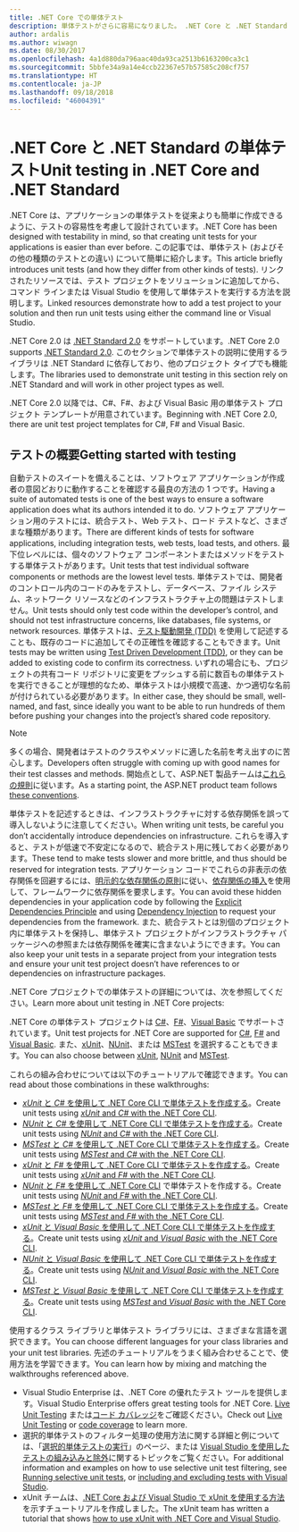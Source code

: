 ```yaml
---
title: .NET Core での単体テスト
description: 単体テストがさらに容易になりました。 .NET Core と .NET Standard プロジェクトでの単体テストの使用方法をご覧ください。
author: ardalis
ms.author: wiwagn
ms.date: 08/30/2017
ms.openlocfilehash: 4a1d880da796aac40da93ca2513b6163200ca3c1
ms.sourcegitcommit: 5bbfe34a9a14e4ccb22367e57b57585c208cf757
ms.translationtype: HT
ms.contentlocale: ja-JP
ms.lasthandoff: 09/18/2018
ms.locfileid: "46004391"
---
```

# <a name="unit-testing-in-net-core-and-net-standard"></a><span data-ttu-id="c066d-104">.NET Core と .NET Standard の単体テスト</span><span class="sxs-lookup"><span data-stu-id="c066d-104">Unit testing in .NET Core and .NET Standard</span></span>

<span data-ttu-id="c066d-105">.NET Core は、アプリケーションの単体テストを従来よりも簡単に作成できるように、テストの容易性を考慮して設計されています。</span><span class="sxs-lookup"><span data-stu-id="c066d-105">.NET Core has been designed with testability in mind, so that creating unit tests for your applications is easier than ever before.</span></span> <span data-ttu-id="c066d-106">この記事では、単体テスト (およびその他の種類のテストとの違い) について簡単に紹介します。</span><span class="sxs-lookup"><span data-stu-id="c066d-106">This article briefly introduces unit tests (and how they differ from other kinds of tests).</span></span> <span data-ttu-id="c066d-107">リンクされたリソースでは、テスト プロジェクトをソリューションに追加してから、コマンド ラインまたは Visual Studio を使用して単体テストを実行する方法を説明します。</span><span class="sxs-lookup"><span data-stu-id="c066d-107">Linked resources demonstrate how to add a test project to your solution and then run unit tests using either the command line or Visual Studio.</span></span>

<span data-ttu-id="c066d-108">.NET Core 2.0 は [.NET Standard 2.0](../../standard/net-standard.md) をサポートしています。</span><span class="sxs-lookup"><span data-stu-id="c066d-108">.NET Core 2.0 supports [.NET Standard 2.0](../../standard/net-standard.md).</span></span> <span data-ttu-id="c066d-109">このセクションで単体テストの説明に使用するライブラリは .NET Standard に依存しており、他のプロジェクト タイプでも機能します。</span><span class="sxs-lookup"><span data-stu-id="c066d-109">The libraries used to demonstrate unit testing in this section rely on .NET Standard and will work in other project types as well.</span></span>

<span data-ttu-id="c066d-110">.NET Core 2.0 以降では、C#、F#、および Visual Basic 用の単体テスト プロジェクト テンプレートが用意されています。</span><span class="sxs-lookup"><span data-stu-id="c066d-110">Beginning with .NET Core 2.0, there are unit test project templates for C#, F# and Visual Basic.</span></span>

## <a name="getting-started-with-testing"></a><span data-ttu-id="c066d-111">テストの概要</span><span class="sxs-lookup"><span data-stu-id="c066d-111">Getting started with testing</span></span>

<span data-ttu-id="c066d-112">自動テストのスイートを備えることは、ソフトウェア アプリケーションが作成者の意図どおりに動作することを確認する最良の方法の 1 つです。</span><span class="sxs-lookup"><span data-stu-id="c066d-112">Having a suite of automated tests is one of the best ways to ensure a software application does what its authors intended it to do.</span></span> <span data-ttu-id="c066d-113">ソフトウェア アプリケーション用のテストには、統合テスト、Web テスト、ロード テストなど、さまざまな種類があります。</span><span class="sxs-lookup"><span data-stu-id="c066d-113">There are different kinds of tests for software applications, including integration tests, web tests, load tests, and others.</span></span> <span data-ttu-id="c066d-114">最下位レベルには、個々のソフトウェア コンポーネントまたはメソッドをテストする単体テストがあります。</span><span class="sxs-lookup"><span data-stu-id="c066d-114">Unit tests that test individual software components or methods are the lowest level tests.</span></span> <span data-ttu-id="c066d-115">単体テストでは、開発者のコントロール内のコードのみをテストし、データベース、ファイル システム、ネットワーク リソースなどのインフラストラクチャ上の問題はテストしません。</span><span class="sxs-lookup"><span data-stu-id="c066d-115">Unit tests should only test code within the developer’s control, and should not test infrastructure concerns, like databases, file systems, or network resources.</span></span> <span data-ttu-id="c066d-116">単体テストは、[テスト駆動開発 (TDD)](http://deviq.com/test-driven-development/) を使用して記述することも、既存のコードに追加してその正確性を確認することもできます。</span><span class="sxs-lookup"><span data-stu-id="c066d-116">Unit tests may be written using [Test Driven Development (TDD)](http://deviq.com/test-driven-development/), or they can be added to existing code to confirm its correctness.</span></span> <span data-ttu-id="c066d-117">いずれの場合にも、プロジェクトの共有コード リポジトリに変更をプッシュする前に数百もの単体テストを実行できることが理想的なため、単体テストは小規模で高速、かつ適切な名前が付けられている必要があります。</span><span class="sxs-lookup"><span data-stu-id="c066d-117">In either case, they should be small, well-named, and fast, since ideally you want to be able to run hundreds of them before pushing your changes into the project’s shared code repository.</span></span>

> [!NOTE]
> <span data-ttu-id="c066d-118">多くの場合、開発者はテストのクラスやメソッドに適した名前を考え出すのに苦心します。</span><span class="sxs-lookup"><span data-stu-id="c066d-118">Developers often struggle with coming up with good names for their test classes and methods.</span></span> <span data-ttu-id="c066d-119">開始点として、ASP.NET 製品チームは[これらの規則](https://github.com/aspnet/Home/wiki/Engineering-guidelines#unit-tests-and-functional-tests)に従います。</span><span class="sxs-lookup"><span data-stu-id="c066d-119">As a starting point, the ASP.NET product team follows [these conventions](https://github.com/aspnet/Home/wiki/Engineering-guidelines#unit-tests-and-functional-tests).</span></span>

<span data-ttu-id="c066d-120">単体テストを記述するときは、インフラストラクチャに対する依存関係を誤って導入しないように注意してください。</span><span class="sxs-lookup"><span data-stu-id="c066d-120">When writing unit tests, be careful you don’t accidentally introduce dependencies on infrastructure.</span></span> <span data-ttu-id="c066d-121">これらを導入すると、テストが低速で不安定になるので、統合テスト用に残しておく必要があります。</span><span class="sxs-lookup"><span data-stu-id="c066d-121">These tend to make tests slower and more brittle, and thus should be reserved for integration tests.</span></span> <span data-ttu-id="c066d-122">アプリケーション コードでこれらの非表示の依存関係を回避するには、[明示的な依存関係の原則](http://deviq.com/explicit-dependencies-principle/)に従い、[依存関係の挿入](/aspnet/core/fundamentals/dependency-injection)を使用して、フレームワークに依存関係を要求します。</span><span class="sxs-lookup"><span data-stu-id="c066d-122">You can avoid these hidden dependencies in your application code by following the [Explicit Dependencies Principle](http://deviq.com/explicit-dependencies-principle/) and using [Dependency Injection](/aspnet/core/fundamentals/dependency-injection) to request your dependencies from the framework.</span></span> <span data-ttu-id="c066d-123">また、統合テストとは別個のプロジェクト内に単体テストを保持し、単体テスト プロジェクトがインフラストラクチャ パッケージへの参照または依存関係を確実に含まないようにできます。</span><span class="sxs-lookup"><span data-stu-id="c066d-123">You can also keep your unit tests in a separate project from your integration tests and ensure your unit test project doesn’t have references to or dependencies on infrastructure packages.</span></span>

<span data-ttu-id="c066d-124">.NET Core プロジェクトでの単体テストの詳細については、次を参照してください。</span><span class="sxs-lookup"><span data-stu-id="c066d-124">Learn more about unit testing in .NET Core projects:</span></span>

<span data-ttu-id="c066d-125">.NET Core の単体テスト プロジェクトは [C#](../../csharp/index.md)、[F#](../../fsharp/index.md)、[Visual Basic](../../visual-basic/index.md) でサポートされています。</span><span class="sxs-lookup"><span data-stu-id="c066d-125">Unit test projects for .NET Core are supported for [C#](../../csharp/index.md), [F#](../../fsharp/index.md) and [Visual Basic](../../visual-basic/index.md).</span></span> <span data-ttu-id="c066d-126">また、[xUnit](http://xunit.github.io)、[NUnit](http://nunit.org)、または [MSTest](https://github.com/Microsoft/vstest-docs) を選択することもできます。</span><span class="sxs-lookup"><span data-stu-id="c066d-126">You can also choose between [xUnit](http://xunit.github.io), [NUnit](http://nunit.org) and [MSTest](https://github.com/Microsoft/vstest-docs).</span></span>

<span data-ttu-id="c066d-127">これらの組み合わせについては以下のチュートリアルで確認できます。</span><span class="sxs-lookup"><span data-stu-id="c066d-127">You can read about those combinations in these walkthroughs:</span></span>

* <span data-ttu-id="c066d-128">[*xUnit* と *C#* を使用して .NET Core CLI で単体テストを作成する](unit-testing-with-dotnet-test.md)。</span><span class="sxs-lookup"><span data-stu-id="c066d-128">Create unit tests using [*xUnit* and *C#* with the .NET Core CLI](unit-testing-with-dotnet-test.md).</span></span>
* <span data-ttu-id="c066d-129">[*NUnit* と *C#* を使用して .NET Core CLI で単体テストを作成する](unit-testing-with-nunit.md)。</span><span class="sxs-lookup"><span data-stu-id="c066d-129">Create unit tests using [*NUnit* and *C#* with the .NET Core CLI](unit-testing-with-nunit.md).</span></span>
* <span data-ttu-id="c066d-130">[*MSTest* と *C#* を使用して .NET Core CLI で単体テストを作成する](unit-testing-with-mstest.md)。</span><span class="sxs-lookup"><span data-stu-id="c066d-130">Create unit tests using [*MSTest* and *C#* with the .NET Core CLI](unit-testing-with-mstest.md).</span></span>
* <span data-ttu-id="c066d-131">[*xUnit* と *F#* を使用して .NET Core CLI で単体テストを作成する](unit-testing-fsharp-with-dotnet-test.md)。</span><span class="sxs-lookup"><span data-stu-id="c066d-131">Create unit tests using [*xUnit* and *F#* with the .NET Core CLI](unit-testing-fsharp-with-dotnet-test.md).</span></span>
* <span data-ttu-id="c066d-132">[*NUnit* と *F#* を使用して .NET Core CLI](unit-testing-fsharp-with-nunit.md) で単体テストを作成する。</span><span class="sxs-lookup"><span data-stu-id="c066d-132">Create unit tests using [*NUnit* and *F#* with the .NET Core CLI](unit-testing-fsharp-with-nunit.md).</span></span>
* <span data-ttu-id="c066d-133">[*MSTest* と *F#* を使用して .NET Core CLI で単体テストを作成する](unit-testing-fsharp-with-mstest.md)。</span><span class="sxs-lookup"><span data-stu-id="c066d-133">Create unit tests using [*MSTest* and *F#* with the .NET Core CLI](unit-testing-fsharp-with-mstest.md).</span></span>
* <span data-ttu-id="c066d-134">[*xUnit* と *Visual Basic* を使用して .NET Core CLI で単体テストを作成する](unit-testing-visual-basic-with-dotnet-test.md)。</span><span class="sxs-lookup"><span data-stu-id="c066d-134">Create unit tests using [*xUnit* and *Visual Basic* with the .NET Core CLI](unit-testing-visual-basic-with-dotnet-test.md).</span></span>
* <span data-ttu-id="c066d-135">[*NUnit* と *Visual Basic* を使用して .NET Core CLI で単体テストを作成する](unit-testing-visual-basic-with-nunit.md)。</span><span class="sxs-lookup"><span data-stu-id="c066d-135">Create unit tests using [*NUnit* and *Visual Basic* with the .NET Core CLI](unit-testing-visual-basic-with-nunit.md).</span></span>
* <span data-ttu-id="c066d-136">[*MSTest* と *Visual Basic* を使用して .NET Core CLI で単体テストを作成する](unit-testing-visual-basic-with-mstest.md)。</span><span class="sxs-lookup"><span data-stu-id="c066d-136">Create unit tests using [*MSTest* and *Visual Basic* with the .NET Core CLI](unit-testing-visual-basic-with-mstest.md).</span></span>

<span data-ttu-id="c066d-137">使用するクラス ライブラリと単体テスト ライブラリには、さまざまな言語を選択できます。</span><span class="sxs-lookup"><span data-stu-id="c066d-137">You can choose different languages for your class libraries and your unit test libraries.</span></span> <span data-ttu-id="c066d-138">先述のチュートリアルをうまく組み合わせることで、使用方法を学習できます。</span><span class="sxs-lookup"><span data-stu-id="c066d-138">You can learn how by mixing and matching the walkthroughs referenced above.</span></span>

* <span data-ttu-id="c066d-139">Visual Studio Enterprise は、.NET Core の優れたテスト ツールを提供します。</span><span class="sxs-lookup"><span data-stu-id="c066d-139">Visual Studio Enterprise offers great testing tools for .NET Core.</span></span> <span data-ttu-id="c066d-140">[Live Unit Testing](/visualstudio/test/live-unit-testing) または[コード カバレッジ](https://github.com/Microsoft/vstest-docs/blob/master/docs/analyze.md#working-with-code-coverage)をご確認ください。</span><span class="sxs-lookup"><span data-stu-id="c066d-140">Check out [Live Unit Testing](/visualstudio/test/live-unit-testing) or [code coverage](https://github.com/Microsoft/vstest-docs/blob/master/docs/analyze.md#working-with-code-coverage) to learn more.</span></span>
* <span data-ttu-id="c066d-141">選択的単体テストのフィルター処理の使用方法に関する詳細と例については、「[選択的単体テストの実行](selective-unit-tests.md)」のページ、または [Visual Studio を使用したテストの組み込みと除外](/visualstudio/test/live-unit-testing#include-and-exclude-test-projects-and-test-methods)に関するトピックをご覧ください。</span><span class="sxs-lookup"><span data-stu-id="c066d-141">For additional information and examples on how to use selective unit test filtering, see [Running selective unit tests](selective-unit-tests.md), or [including and excluding tests with Visual Studio](/visualstudio/test/live-unit-testing#include-and-exclude-test-projects-and-test-methods).</span></span>
* <span data-ttu-id="c066d-142">xUnit チームは、[.NET Core および Visual Studio で xUnit を使用する方法](http://xunit.github.io/docs/getting-started-dotnet-core.html)を示すチュートリアルを作成しました。</span><span class="sxs-lookup"><span data-stu-id="c066d-142">The xUnit team has written a tutorial that shows [how to use xUnit with .NET Core and Visual Studio](http://xunit.github.io/docs/getting-started-dotnet-core.html).</span></span>
